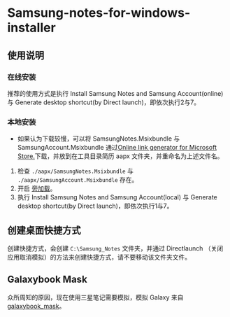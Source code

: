# Samsung-notes-for-windows-installer

## 使用说明

### 在线安装
推荐的使用方式是执行 Install Samsung Notes and Samsung Account(online) 与 Generate desktop shortcut(by Direct launch)，即依次执行2与7。

### 本地安装
- 如果认为下载较慢，可以将 SamsungNotes.Msixbundle 与 SamsungAccount.Msixbundle 通过[Online link generator for Microsoft Store.](https://store.rg-adguard.net/)下载，并放到在工具目录简历 aapx 文件夹，并重命名为上述文件名。
1. 检查 `./aapx/SamsungNotes.Msixbundle` 与 `./aapx/SamsungAccount.Msixbundle`
存在。
2. 开启 [旁加载](https://learn.microsoft.com/zh-cn/windows/application-management/sideload-apps-in-windows)。
3. 执行 Install Samsung Notes and Samsung Account(local) 与 Generate desktop shortcut(by Direct launch)，即依次执行1与7。

## 创建桌面快捷方式
创建快捷方式，会创建 `C:\Samsung_Notes` 文件夹，并通过 Directlaunch （关闭应用取消模拟）的方法来创建快捷方式，请不要移动该文件夹文件。

## Galaxybook Mask
众所周知的原因，现在使用三星笔记需要模拟，模拟 Galaxy 来自[galaxybook_mask](https://github.com/kellwinr/galaxybook_mask)。